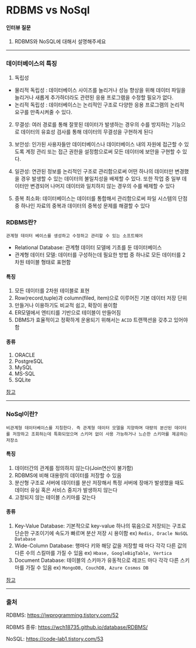 # RDBMS vs NoSql

#### 인터뷰 질문

1. RDBMS와 NoSQL에 대해서 설명해주세요
<hr/>

### 데이터베이스의 특징

1. 독립성

- 물리적 독립성 : 데이터베이스 사이즈를 늘리거나 성능 향상을 위해 데이터 파일을 늘리거나 새롭게 추가하더라도 관련된 응용 프로그램을 수정할 필요가 없다.
- 논리적 독립성 : 데이터베이스는 논리적인 구조로 다양한 응용 프로그램의 논리적 요구를 만족시켜줄 수 있다.

2. 무결성: 여러 경로를 통해 잘못된 데이터가 발생하는 경우의 수를 방지하는 기능으로 데이터의 유효성 검사를 통해 데이터의 무결성을 구현하게 된다

3. 보안성: 인가된 사용자들만 데이터베이스나 데이터베이스 내의 자원에 접근할 수 있도록 계정 관리 또는 접근 권한을 설정함으로써 모든 데이터에 보안을 구현할 수 있다.

4. 일관성: 연관된 정보를 논리적인 구조로 관리함으로써 어떤 하나의 데이터만 변경했을 경우 발생할 수 있는 데이터의 불일치성을 배제할 수 있다. 또한 작업 중 일부 데이터만 변경되어 나머지 데이터와 일치하지 않는 경우의 수를 배제할 수 있다

5. 중복 최소화: 데이터베이스는 데이터를 통합해서 관리함으로써 파일 시스템의 단점 중 하나인 자료의 중복과 데이터의 중복성 문제를 해결할 수 있다

### RDBMS란?

`관계형 데이터 베이스를 생성하고 수정하고 관리할 수 있는 소프트웨어`

- Relational Database: 관계형 데이터 모델에 기초를 둔 데이터베이스
- 관계형 데이터 모델: 데이터를 구성하는데 필요한 방법 중 하나로 모든 데이터를 2차원 테이블 형태로 표현함

#### 특징

1. 모든 데이터를 2차원 테이블로 표현
2. Row(record,tuple)과 column(filed, item)으로 이루어진 기본 데이터 저장 단위
3. 만들거나 이용하기도 비교적 쉽고, 확장이 용이함
4. ER모델에서 엔티티를 기반으로 테이블이 만들어짐
5. DBMS가 효율적이고 정확하게 운용되기 위해서는 `ACID` 트랜잭션을 갖추고 있어야 함

#### 종류

1. ORACLE
2. PostgreSQL
3. MySQL
4. MS-SQL
5. SQLite

[참고](https://wch18735.github.io/database/RDBMS/)

<hr/>

### NoSql이란?

`비관계형 데이터베이스를 지칭한다. 즉 관계형 데이터 모델을 지양하며 대량의 분산된 데이터를 저장하고 조회하는데 특화되었으며 스키머 없이 사용 가능하거나 느슨한 스키마를 제공하는 저장소`

#### 특징

1. 데이터간의 관계를 정의하지 않는다(Join연산이 불가함)
2. RDBMS에 비해 대용량의 데이터를 저장할 수 있음
3. 분산형 구조로 서버에 데이터를 분산 저장해서 특정 서버에 장애가 발생했을 때도 데이터 유실 혹은 서비스 중지가 발생하지 않는다
4. 고정되지 않는 테이블 스키마를 갖는다

#### 종류

1. Key-Value Database: 기본적으로 key-value 하나의 묶음으로 저장되는 구조로 단순한 구조이기에 속도가 빠르며 분산 저장 시 용이함
   ex) `Redis, Oracle NoSQL Database`
2. Wide-Column Database: 행마다 키와 해당 값을 저장할 때 마다 각각 다른 값의 다른 수의 스킬마를 가질 수 있음
   ex) `Hbase, GoogleBigTable, Vertica`
3. Document Database: 테이블의 스키마가 유동적으로 레코드 마다 각각 다른 스키마를 가질 수 있음 ex) `MongoDB, CouchDB, Azure Cosmos DB`

[참고](https://code-lab1.tistory.com/53)

<hr/>

### 출처

RDBMS: https://jwprogramming.tistory.com/52

RDBMS 종류: https://wch18735.github.io/database/RDBMS/

NoSQL: https://code-lab1.tistory.com/53
